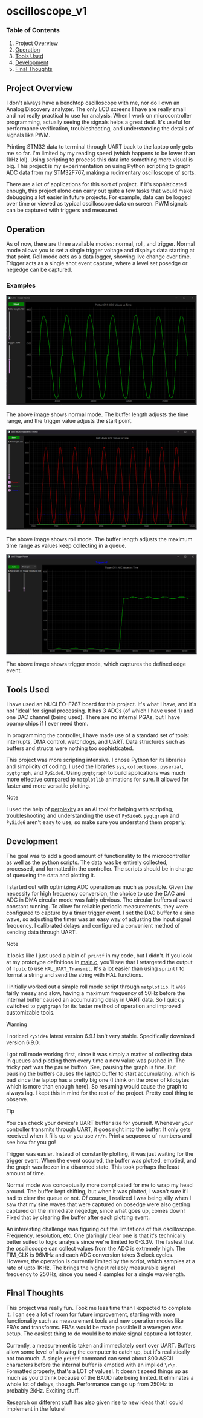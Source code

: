 # oscilloscope_v1

### Table of Contents

1. [Project Overview](#project-overview)
2. [Operation](#operation)
3. [Tools Used](#tools-used)
4. [Development](#development)
5. [Final Thoughts](#final-thoughts)

## Project Overview

I don't always have a benchtop oscilloscope with me, nor do I own an Analog Discovery analyzer. The only LCD screens I have are really small and not really practical to use for analysis. When I work on microcontroller programming, actually seeing the signals helps a great deal. It's useful for performance verification, troubleshooting, and understanding the details of signals like PWM.

Printing STM32 data to terminal through UART back to the laptop only gets me so far. I'm limited by my reading speed (which happens to be lower than 1kHz lol). Using scripting to process this data into something more visual is big. This project is my experimentation on using Python scripting to graph ADC data from my STM32F767, making a rudimentary oscilloscope of sorts.

There are a lot of applications for this sort of project. If it's sophisticated enough, this project alone can carry out quite a few tasks that would make debugging a lot easier in future projects. For example, data can be logged over time or viewed as typical oscilloscope data on screen. PWM signals can be captured with triggers and measured.

## Operation

As of now, there are three available modes: normal, roll, and trigger. Normal mode allows you to set a single trigger voltage and displays data starting at that point. Roll mode acts as a data logger, showing live change over time. Trigger acts as a single shot event capture, where a level set posedge or negedge can be captured.

### Examples

![Example of Normal Mode](my-imgs/normal_pyqt_test1.png)

The above image shows normal mode. The buffer length adjusts the time range, and the trigger value adjusts the start point.

![Example of Roll Mode](my-imgs/roll_pyqt_test1.png)

The above image shows roll mode. The buffer length adjusts the maximum time range as values keep collecting in a queue.

![Example of Trigger Mode](my-imgs/trigger_pyqt_test1.png)

The above image shows trigger mode, which captures the defined edge event.

## Tools Used

I have used an NUCLEO-F767 board for this project. It's what I have, and it's not 'ideal' for signal processing. It has 3 ADCs (of which I have used 1) and one DAC channel (being used). 
There are no internal PGAs, but I have opamp chips if I ever need them.

In programming the controller, I have made use of a standard set of tools: interrupts, DMA control, watchdogs, and UART. Data structures such as buffers and structs were nothing too sophisticated.

This project was more scripting intensive. I chose Python for its libraries and simplicity of coding. I used the libraries ```sys```, ```collections```, ```pyserial```, ```pyqtgraph```, and ```PySide6```. Using ```pyqtgraph``` to build applications was much more effective compared to ```matplotlib``` animations for sure. 
It allowed for faster and more versatile plotting.

> [!NOTE]
> I used the help of [perplexity](https://www.perplexity.ai/) as an AI tool for helping with scripting, troubleshooting and understanding the use of ```PySide6```. ```pyqtgraph``` and ```PySide6``` aren't easy to use, so make sure you understand them properly.

## Development

The goal was to add a good amount of functionality to the microcontroller as well as the python scripts. 
The data was be entirely collected, processed, and formatted in the controller. The scripts should be in charge of queueing the data and plotting it.

I started out with optimizing ADC operation as much as possible. Given the necessity for high frequency conversion, the choice to use the DAC and ADC in DMA circular mode was fairly obvious. 
The circular buffers allowed constant running. 
To allow for reliable periodic measurements, they were configured to capture by a timer trigger event. 
I set the DAC buffer to a sine wave, so adjusting the timer was an easy way of adjusting the input signal frequency. 
I calibrated delays and configured a convenient method of sending data through UART.

> [!NOTE]
> It looks like I just used a plain ol' ```printf``` in my code, but I didn't. If you look at my prototype definitions in [main.c](Core/Src/main.c), you'll see that I retargeted the output of ```fputc``` to use ```HAL_UART_Transmit```. It's a lot easier than using ```sprintf``` to format a string and send the string with HAL functions.

I initially worked out a simple roll mode script through ```matplotlib```. It was fairly messy and slow, having a maximum frequency of 50Hz before the internal buffer caused an accumulating delay in UART data. So I quickly switched to ```pyqtgraph``` for its faster method of operation and improved customizable tools.

> [!WARNING]
> I noticed ```PySide6``` latest version 6.9.1 isn't very stable. Specifically download version 6.9.0.

I got roll mode working first, since it was simply a matter of collecting data in queues and plotting them every time a new value was pushed in. 
The tricky part was the pause button. See, pausing the graph is fine. 
But pausing the buffers causes the laptop buffer to start accumulating, which is bad since the laptop has a pretty big one (I think on the order of kilobytes which is more than enough here). 
So resuming would cause the graph to always lag. 
I kept this in mind for the rest of the project. Pretty cool thing to observe.

> [!TIP]
> You can check your device's UART buffer size for yourself. Whenever your controller transmits through UART, it goes right into the buffer. It only gets received when it fills up or you use ```/r/n```. Print a sequence of numbers and see how far you go!

Trigger was easier. Instead of constantly plotting, it was just waiting for the trigger event. 
When the event occured, the buffer was plotted, emptied, and the graph was frozen in a disarmed state. This took perhaps the least amount of time.

Normal mode was conceptually more complicated for me to wrap my head around. The buffer kept shifting, but when it was plotted, I wasn't sure if I had to clear the queue or not.
Of course, I realized I was being silly when I saw that my sine waves that were captured on posedge were also getting captured on the immediate negedge, since what goes up, comes down! 
Fixed that by clearing the buffer after each plotting event.

An interesting challenge was figuring out the limitations of this oscilloscope. Frequency, resolution, etc. One glaringly clear one is that it's technically better suited to logic analysis since we're limited to 0-3.3V. The fastest that the oscilloscope can collect values from the ADC is extremely high. The TIM_CLK is 96MHz and each ADC conversion takes 3 clock cycles. However, the operation is currently limited by the script, which samples at a rate of upto 1KHz. The brings the highest reliably measurable signal frequency to 250Hz, since you need 4 samples for a single wavelength.

## Final Thoughts

This project was really fun. Took me less time than I expected to complete it. I can see a lot of room for future improvement, starting with more functionality such as measurement tools and new operation modes like FRAs and transforms. FRAs would be made possible if a wavegen was setup. The easiest thing to do would be to make signal capture a lot faster.

Currently, a measurement is taken and immediately sent over UART. Buffers allow some level of allowing the computer to catch up, but it's realistically not too much. A single ```printf``` command can send about 800 ASCII characters before the internal buffer is emptied with an implied ```\r\n```. Formatted properly, that's a LOT of values!. It doesn't speed things up as much as you'd think because of the BAUD rate being limited. It eliminates a whole lot of delays, though. Performance can go up from 250Hz to probably 2kHz. Exciting stuff.

Research on different stuff has also given rise to new ideas that I could implement in the future!
